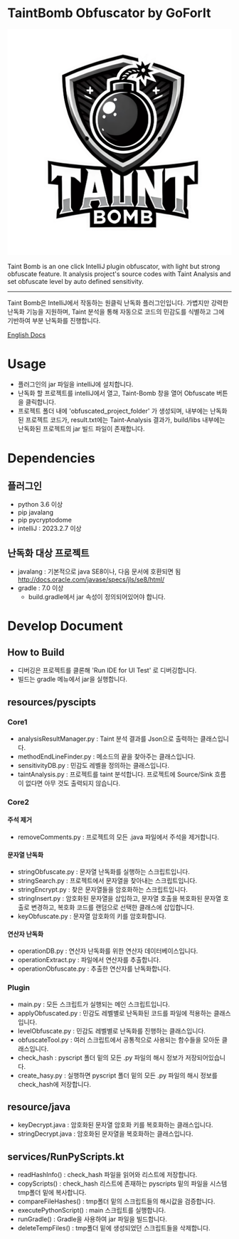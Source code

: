 # TaintBomb Obfuscator by GoForIt
![TaintBombLogo](./.idea/icon.png)

<!-- Plugin description -->
Taint Bomb is an one click IntelliJ plugin obfuscator, with light but strong obfuscate feature. It analysis project's source codes with Taint Analysis and set obfuscate level by auto defined sensitivity.

---
Taint Bomb은 IntelliJ에서 작동하는 원클릭 난독화 플러그인입니다. 가볍지만 강력한 난독화 기능을 지원하며, Taint 분석을 통해 자동으로 코드의 민감도를 식별하고 그에 기반하여 부분 난독화를 진행합니다.
<!-- Plugin description end -->

<a href="/docs/README-eng.md">English Docs</a>

# Usage
- 플러그인의 jar 파일을 intelliJ에 설치합니다.
- 난독화 할 프로젝트를 intelliJ에서 열고, Taint-Bomb 창을 열어 Obfuscate 버튼을 클릭합니다.
- 프로젝트 폴더 내에 'obfuscated_project_folder' 가 생성되며, 내부에는 난독화된 프로젝트 코드가, result.txt에는 Taint-Analysis 결과가, build/libs 내부에는 난독화된 프로젝트의 jar 빌드 파일이 존재합니다.

# Dependencies
## 플러그인
- python 3.6 이상
- pip javalang
- pip pycryptodome
- intelliJ : 2023.2.7 이상

## 난독화 대상 프로젝트
- javalang : 기본적으로 java SE8이나, 다음 문서에 호환되면 됨 http://docs.oracle.com/javase/specs/jls/se8/html/
- gradle : 7.0 이상
  - build.gradle에서 jar 속성이 정의되어있어야 합니다.

# Develop Document
## How to Build
- 디버깅은 프로젝트를 클론해 'Run IDE for UI Test' 로 디버깅합니다.
- 빌드는 gradle 메뉴에서 jar을 실행합니다.

## resources/pyscipts
### Core1
- analysisResultManager.py : Taint 분석 결과를 Json으로 출력하는 클래스입니다.
- methodEndLineFinder.py : 메소드의 끝을 찾아주는 클래스입니다.
- sensitivityDB.py : 민감도 레벨을 정의하는 클래스입니다.
- taintAnalysis.py : 프로젝트를 taint 분석합니다. 프로젝트에 Source/Sink 흐름이 없다면 아무 것도 출력되지 않습니다.
### Core2
#### 주석 제거
- removeComments.py : 프로젝트의 모든 .java 파일에서 주석을 제거합니다.
#### 문자열 난독화
- stringObfuscate.py : 문자열 난독화를 실행하는 스크립트입니다.
- stringSearch.py : 프로젝트에서 문자열을 찾아내는 스크립트입니다.
- stringEncrypt.py : 찾은 문자열들을 암호화하는 스크립트입니다.
- stringInsert.py : 암호화된 문자열을 삽입하고, 문자열 호출을 복호화된 문자열 호출로 변경하고, 복호화 코드를 랜덤으로 선택한 클래스에 삽입합니다.
- keyObfuscate.py : 문자열 암호화의 키를 암호화합니다.
#### 연산자 난독화
- operationDB.py : 연산자 난독화를 위한 연산자 데이터베이스입니다.
- operationExtract.py : 파일에서 연산자를 추출합니다.
- operationObfuscate.py : 추출한 연산자를 난독화합니다.
### Plugin
- main.py : 모든 스크립트가 실행되는 메인 스크립트입니다.
- applyObfuscated.py : 민감도 레벨별로 난독화된 코드를 파일에 적용하는 클래스입니다.
- levelObfuscate.py : 민감도 레벨별로 난독화를 진행하는 클래스입니다.
- obfuscateTool.py : 여러 스크립트에서 공통적으로 사용되는 함수들을 모아둔 클래스입니다.
- check_hash :  pyscript 폴더 밑의 모든 .py 파일의 해시 정보가 저장되어있습니다.
- create_hasy.py : 실행하면 pyscript 폴더 밑의 모든 .py 파일의 해시 정보를 check_hash에 저장합니다.

## resource/java
- keyDecrypt.java : 암호화된 문자열 암호화 키를 복호화하는 클래스입니다.
- stringDecrypt.java : 암호화된 문자열을 복호화하는 클래스입니다.

## services/RunPyScripts.kt
- readHashInfo() : check_hash 파일을 읽어와 리스트에 저장합니다.
- copyScripts() : check_hash 리스트에 존재하는 pyscripts 밑의 파일을 시스템 tmp폴더 밑에 복사합니다.
- compareFileHashes() : tmp폴더 밑의 스크립트들의 해시값을 검증합니다.
- executePythonScript() : main 스크립트를 실행합니다.
- runGradle() : Gradle을 사용하여 jar 파일을 빌드합니다. 
- deleteTempFiles() : tmp폴더 밑에 생성되었던 스크립트들을 삭제합니다.

